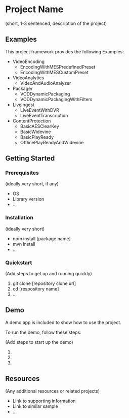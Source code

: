# Project Name

(short, 1-3 sentenced, description of the project)

## Examples

This project framework provides the following Examples:

* VideoEncoding
  * EncodingWithMESPredefinedPreset
  * EncodingWithMESCustomPreset
* VideoAnalytics
  * VideoAndAudioAnalyzer
* Packager
  * VODDynamicPackaging
  * VODDynamicPackagingWithFilters
* LiveIngest
  * LiveEventWithDVR
  * LiveEventTranscription
* ContentProtection
  * BasicAESClearKey
  * BasicWidevine
  * BasicPlayReady
  * OfflinePlayReadyAndWidevine

## Getting Started

### Prerequisites

(ideally very short, if any)

- OS
- Library version
- ...

### Installation

(ideally very short)

- npm install [package name]
- mvn install
- ...

### Quickstart
(Add steps to get up and running quickly)

1. git clone [repository clone url]
2. cd [respository name]
3. ...


## Demo

A demo app is included to show how to use the project.

To run the demo, follow these steps:

(Add steps to start up the demo)

1.
2.
3.

## Resources

(Any additional resources or related projects)

- Link to supporting information
- Link to similar sample
- ...
